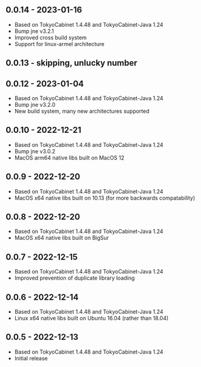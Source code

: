 ## 0.0.14 - 2023-01-16
 - Based on TokyoCabinet 1.4.48 and TokyoCabinet-Java 1.24
 - Bump jne v3.2.1
 - Improved cross build system
 - Support for linux-armel architecture

## 0.0.13 - skipping, unlucky number

## 0.0.12 - 2023-01-04
 - Based on TokyoCabinet 1.4.48 and TokyoCabinet-Java 1.24
 - Bump jne v3.2.0
 - New build system, many new architectures supported

## 0.0.10 - 2022-12-21
 - Based on TokyoCabinet 1.4.48 and TokyoCabinet-Java 1.24
 - Bump jne v3.0.2
 - MacOS arm64 native libs built on MacOS 12

## 0.0.9 - 2022-12-20
 - Based on TokyoCabinet 1.4.48 and TokyoCabinet-Java 1.24
 - MacOS x64 native libs built on 10.13 (for more backwards compatability) 

## 0.0.8 - 2022-12-20
 - Based on TokyoCabinet 1.4.48 and TokyoCabinet-Java 1.24
 - MacOS x64 native libs built on BigSur

## 0.0.7 - 2022-12-15
 - Based on TokyoCabinet 1.4.48 and TokyoCabinet-Java 1.24
 - Improved prevention of duplicate library loading

## 0.0.6 - 2022-12-14
 - Based on TokyoCabinet 1.4.48 and TokyoCabinet-Java 1.24
 - Linux x64 native libs built on Ubuntu 16.04 (rather than 18.04)

## 0.0.5 - 2022-12-13
 - Based on TokyoCabinet 1.4.48 and TokyoCabinet-Java 1.24
 - Initial release
